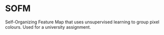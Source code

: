 # SOFM
Self-Organizing Feature Map that uses unsupervised learning to group pixel colours.
Used for a university assignment.
